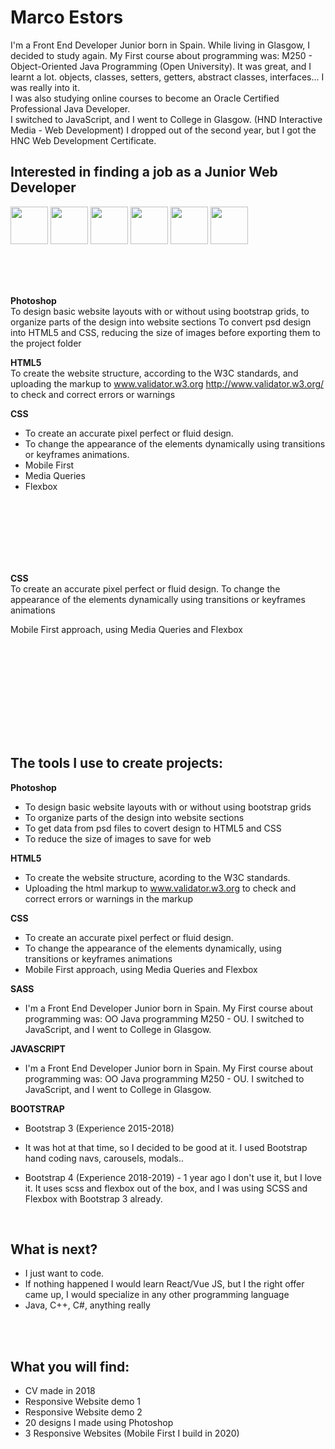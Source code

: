 # Marco Estors
I'm a Front End Developer Junior born in Spain.
While living in Glasgow, I decided to study again. My First course about programming was: M250 - Object-Oriented Java Programming (Open University). It was great, and I learnt a lot. objects, classes, setters, getters, abstract classes, interfaces... I was really into it. <br> I was also studying online courses to become an Oracle Certified Professional Java Developer. <br>
I switched to JavaScript, and I went to College in Glasgow. (HND Interactive Media - Web Development) 
I dropped out of the second year, but I got the HNC Web Development Certificate. 

## Interested in finding a job as a Junior Web Developer

<img src="https://github.com/marcofrontend/icons-/blob/main/PHOTOSHOP---FINAL.png" width="60"/> <img src="https://github.com/marcofrontend/icons-/blob/main/HTML---FINAL.png" width="60"/> <img src="https://github.com/marcofrontend/icons-/blob/main/CSS---FINAL.png" width="60"/> <img src="https://github.com/marcofrontend/icons-/blob/main/SASS---FINAL.png" width="60"/> <img src="https://github.com/marcofrontend/icons-/blob/main/JS---FINAL.png" width="60"/> <img src="https://github.com/marcofrontend/icons-/blob/main/BOOTSTRAP---FINAL.png" width="60" />

<br>
<br>
<br> 

**Photoshop** <br>
To design basic website layouts with or without using bootstrap grids, to organize parts of the design into website sections
To convert psd design into HTML5 and CSS, reducing the size of images before exporting them to the project folder



**HTML5** <br>
To create the website structure, according to the W3C standards, and uploading the markup to  www.validator.w3.org http://www.validator.w3.org/ 
to check and correct errors or warnings 


**CSS**
- To create an accurate pixel perfect or fluid design. <br>
- To change the appearance of the elements dynamically using transitions or keyframes animations. <br>
- Mobile First <br>
- Media Queries <br>
- Flexbox





<br>
<br><br><br><br><br>

**CSS** <br>
To create an accurate pixel perfect or fluid design.
To change the appearance of the elements dynamically using transitions or keyframes animations

Mobile First approach, using Media Queries and Flexbox

<br>




<br><br><br><br><br><br><br>
## The tools I use to create projects:

<!-- <img src="https://github.com/marcofrontend/icons-/blob/main/PHOTOSHOP---FINAL.png" width="80" />  -->
**Photoshop**
- To design basic website layouts with or without using bootstrap grids <br>
- To organize  parts of the design into website sections <br>
- To get data from psd files to covert design to HTML5 and CSS <br>
- To reduce the size of images to save for web <br>

<!-- <br> -->

<!-- <img src="https://github.com/marcofrontend/icons-/blob/main/HTML---FINAL.png" width="80" /> -->
**HTML5**
- To create the website structure, acording to  the W3C standards. <br>
- Uploading the html  markup to www.validator.w3.org   to check and correct errors or warnings in the markup <br>

<!-- <br> -->

<!-- <img src="https://github.com/marcofrontend/icons-/blob/main/CSS---FINAL.png" width="80" /> -->
**CSS**
- To create an accurate pixel perfect or fluid design. <br>
- To change the appearance of the elements dynamically, using transitions or keyframes animations <br>
- Mobile First approach, using Media Queries and Flexbox
 
 <!-- <br> -->

<!-- <img src="https://github.com/marcofrontend/icons-/blob/main/SASS---FINAL.png" width="80" /> -->
**SASS**
- I'm a Front End Developer Junior born in Spain. My First course about programming was: OO Java programming M250 - OU. I switched to JavaScript, and I went to College in Glasgow. 

<!-- <br> -->

<!-- <img src="https://github.com/marcofrontend/icons-/blob/main/JS---FINAL.png" width="80" /> -->
**JAVASCRIPT**
- I'm a Front End Developer Junior born in Spain. My First course about programming was: OO Java programming M250 - OU. I switched to JavaScript, and I went to College in Glasgow. 

<!-- <br> -->

<!-- <img src="https://github.com/marcofrontend/icons-/blob/main/BOOTSTRAP---FINAL.png" width="80" /> -->
**BOOTSTRAP**
- Bootstrap 3 (Experience 2015-2018)  
- It was hot at that time, so I decided to be good at it. I used Bootstrap hand coding navs, carousels, modals.. 

- Bootstrap 4 (Experience 2018-2019) - 1 year ago I don't use it, but I love it. It uses scss and flexbox out of the box, and I was using SCSS and Flexbox with Bootstrap 3 already. 

<!-- <br> -->
<br>

## What is next?
- I just want to code. 
- If nothing happened I would learn React/Vue JS, but I the right offer came up, I would specialize in any other programming language
- Java, C++, C#, anything really

<br>
<br>

## What you will find:
- CV made in 2018
- Responsive Website demo 1
- Responsive Website demo 2
- 20 designs I made using Photoshop
- 3 Responsive Websites (Mobile First I build in 2020)










